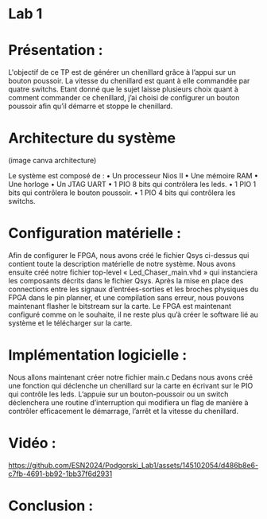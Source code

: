 # **Lab 1**

# Présentation :

L'objectif de ce TP est de générer un chenillard grâce à l’appui sur un bouton poussoir.
La vitesse du chenillard est quant à elle commandée par quatre switchs.
Etant donné que le sujet laisse plusieurs choix quant à comment commander ce chenillard, j’ai choisi de configurer un bouton poussoir afin qu’il démarre et stoppe le chenillard.

# Architecture du système

(image canva architecture)

Le système est composé de :
•	Un processeur Nios II
•	Une mémoire RAM
•	Une horloge
•	Un JTAG UART
•	1 PIO 8 bits qui contrôlera les leds.
•	1 PIO 1 bits qui contrôlera le bouton poussoir.
•	1 PIO 4 bits qui contrôlera les switchs.
# Configuration matérielle :

Afin de configurer le FPGA, nous avons créé le fichier Qsys ci-dessus qui contient toute la description matérielle de notre système.
Nous avons ensuite créé notre fichier top-level « Led_Chaser_main.vhd » qui instanciera les composants décrits dans le fichier Qsys.
Après la mise en place des connections entre les signaux d’entrées-sorties et les broches physiques du FPGA dans le pin planner, et une compilation sans erreur, nous pouvons maintenant flasher le bitstream sur la carte.
Le FPGA est maintenant configuré comme on le souhaite, il ne reste plus qu’à créer le software lié au système et le télécharger sur la carte.

# Implémentation logicielle :

Nous allons maintenant créer notre fichier main.c
Dedans nous avons créé une fonction qui déclenche un chenillard sur la carte en écrivant sur le PIO qui contrôle les leds.
L’appuie sur un bouton-poussoir ou un switch déclenchera une routine d’interruption qui modifiera un flag de manière à contrôler efficacement le démarrage, l’arrêt et la vitesse du chenillard.

# Vidéo :



https://github.com/ESN2024/Podgorski_Lab1/assets/145102054/d486b8e6-c7fb-4691-bb92-1bb37f6d2931




# Conclusion :
